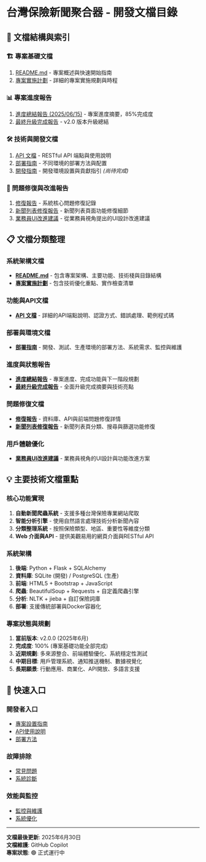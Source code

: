 # 台灣保險新聞聚合器 - 開發文檔目錄

## 📁 文檔結構與索引

### 🏗️ 專案基礎文檔

1. [README.md](/README.md) - 專案概述與快速開始指南
2. [專案實施計劃](/docs/IMPLEMENTATION_PLAN.md) - 詳細的專案實施規劃與時程

### 📊 專案進度報告

1. [進度總結報告 (2025/06/15)](/docs/reports/progress_summary_20250615.md) - 專案進度摘要，85%完成度
2. [最終升級完成報告](/docs/reports/final_upgrade_report.md) - v2.0 版本升級總結

### 🛠️ 技術與開發文檔

1. [API 文檔](/docs/API.md) - RESTful API 端點與使用說明
2. [部署指南](/docs/DEPLOYMENT.md) - 不同環境的部署方法與配置
3. [開發指南](/docs/DEVELOPMENT.md) - 開發環境設置與貢獻指引 *(尚待完成)*

### 📝 問題修復與改進報告

1. [修復報告](/docs/reports/system_fix_report.md) - 系統核心問題修復記錄
2. [新聞列表修復報告](/docs/reports/news_list_fix_report.md) - 新聞列表頁面功能修復細節
3. [業務員UI改進建議](/docs/ui/business_agent_ui_improvements.md) - 從業務員視角提出的UI設計改進建議

## 📋 文檔分類整理

### 系統架構文檔

- **[README.md](/README.md)** - 包含專案架構、主要功能、技術棧與目錄結構
- **[專案實施計劃](/docs/IMPLEMENTATION_PLAN.md)** - 包含技術優化重點、實作檢查清單

### 功能與API文檔

- **[API 文檔](/docs/API.md)** - 詳細的API端點說明、認證方式、錯誤處理、範例程式碼

### 部署與環境文檔

- **[部署指南](/docs/DEPLOYMENT.md)** - 開發、測試、生產環境的部署方法、系統需求、監控與維護

### 進度與狀態報告

- **[進度總結報告](/docs/reports/progress_summary_20250615.md)** - 專案進度、完成功能與下一階段規劃
- **[最終升級完成報告](/docs/reports/final_upgrade_report.md)** - 全面升級完成摘要與技術亮點

### 問題修復文檔

- **[修復報告](/docs/reports/system_fix_report.md)** - 資料庫、API與前端問題修復詳情
- **[新聞列表修復報告](/docs/reports/news_list_fix_report.md)** - 新聞列表頁分類、搜尋與篩選功能修復

### 用戶體驗優化

- **[業務員UI改進建議](/docs/ui/business_agent_ui_improvements.md)** - 業務員視角的UI設計與功能改進方案

## 💡 主要技術文檔重點

### 核心功能實現

1. **自動新聞爬蟲系統** - 支援多種台灣保險專業網站爬取
2. **智能分析引擎** - 使用自然語言處理技術分析新聞內容
3. **分類整理系統** - 按照保險類型、地區、重要性等維度分類
4. **Web 介面與API** - 提供美觀易用的網頁介面與RESTful API

### 系統架構

1. **後端**: Python + Flask + SQLAlchemy
2. **資料庫**: SQLite (開發) / PostgreSQL (生產)
3. **前端**: HTML5 + Bootstrap + JavaScript
4. **爬蟲**: BeautifulSoup + Requests + 自定義爬蟲引擎
5. **分析**: NLTK + jieba + 自訂保險詞庫
6. **部署**: 支援傳統部署與Docker容器化

### 專案狀態與規劃

1. **當前版本**: v2.0.0 (2025年6月)
2. **完成度**: 100% (專案基礎功能全部完成)
3. **近期規劃**: 多來源整合、前端體驗優化、系統穩定性測試
4. **中期目標**: 用戶管理系統、通知推送機制、數據視覺化
5. **長期願景**: 行動應用、商業化、API開放、多語言支援

## 🚀 快速入口

### 開發者入口

- [專案設置指南](/README.md#快速開始)
- [API使用說明](/docs/API.md)
- [部署方法](/docs/DEPLOYMENT.md)

### 故障排除

- [常見問題](/docs/DEPLOYMENT.md#故障排除)
- [系統診斷](/docs/reports/system_fix_report.md#問題根源分析)

### 效能與監控

- [監控與維護](/docs/DEPLOYMENT.md#監控與維護)
- [系統優化](/docs/reports/final_upgrade_report.md#技術升級亮點)

---

**文檔最後更新**: 2025年6月30日  
**文檔維護**: GitHub Copilot  
**專案狀態**: 🟢 正式運行中
